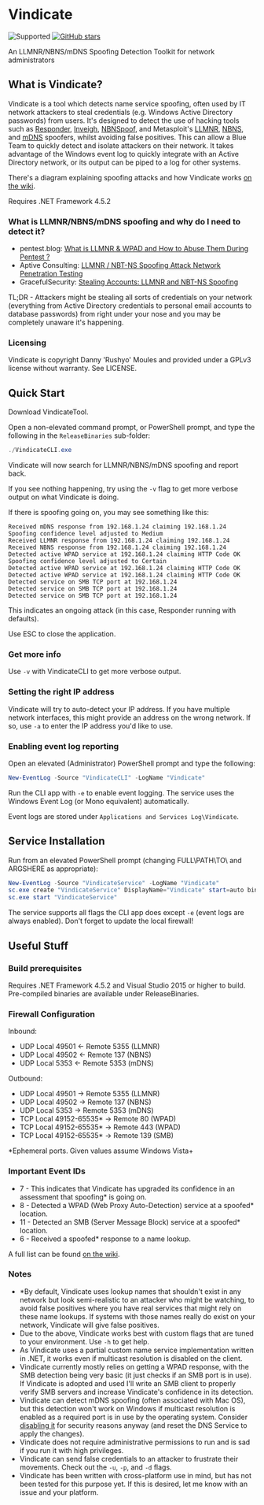 # Vindicate

![Supported](https://img.shields.io/badge/supported-yes%20(2021)-brightgreen)
[![GitHub stars](https://img.shields.io/github/stars/Rushyo/VindicateTool.svg?style=social&label=Star&maxAge=2592000)](https://GitHub.com/Rushyo/VindicateTool/stargazers/)

An LLMNR/NBNS/mDNS Spoofing Detection Toolkit for network administrators

## What is Vindicate?

Vindicate is a tool which detects name service spoofing, often used by IT network attackers to steal credentials (e.g. Windows Active Directory passwords) from users. It's designed to detect the use of hacking tools such as [Responder](https://github.com/SpiderLabs/Responder), [Inveigh](https://github.com/Kevin-Robertson/Inveigh), [NBNSpoof](https://en.kali.tools/all/?tool=881&PageSpeed=noscript), and Metasploit's [LLMNR](https://www.rapid7.com/db/modules/auxiliary/spoof/llmnr/llmnr_response), [NBNS](https://www.rapid7.com/db/modules/auxiliary/spoof/nbns/nbns_response), and [mDNS](https://www.rapid7.com/db/modules/auxiliary/spoof/mdns/mdns_response) spoofers, whilst avoiding false positives. This can allow a Blue Team to quickly detect and isolate attackers on their network. It takes advantage of the Windows event log to quickly integrate with an Active Directory network, or its output can be piped to a log for other systems.

There's a diagram explaining spoofing attacks and how Vindicate works [on the wiki](https://github.com/Rushyo/VindicateTool/wiki/How-it-works).

Requires .NET Framework 4.5.2 

### What is LLMNR/NBNS/mDNS spoofing and why do I need to detect it?

* pentest.blog: [What is LLMNR & WPAD and How to Abuse Them During Pentest ?](https://pentest.blog/what-is-llmnr-wpad-and-how-to-abuse-them-during-pentest/)
* Aptive Consulting: [LLMNR / NBT-NS Spoofing Attack Network Penetration Testing](https://www.aptive.co.uk/blog/llmnr-nbt-ns-spoofing/)
* GracefulSecurity: [Stealing Accounts: LLMNR and NBT-NS Spoofing](https://www.gracefulsecurity.com/stealing-accounts-llmnr-and-nbt-ns-poisoning/)

TL;DR - Attackers might be stealing all sorts of credentials on your network (everything from Active Directory credentials to personal email accounts to database passwords) from right under your nose and you may be completely unaware it's happening.

### Licensing

Vindicate is copyright Danny 'Rushyo' Moules and provided under a GPLv3 license without warranty. See LICENSE.

## Quick Start

Download VindicateTool.

Open a non-elevated command prompt, or PowerShell prompt, and type the following in the `ReleaseBinaries` sub-folder:

```powershell
./VindicateCLI.exe
```

Vindicate will now search for LLMNR/NBNS/mDNS spoofing and report back.

If you see nothing happening, try using the `-v` flag to get more verbose output on what Vindicate is doing.

If there is spoofing going on, you may see something like this:

```
Received mDNS response from 192.168.1.24 claiming 192.168.1.24
Spoofing confidence level adjusted to Medium
Received LLMNR response from 192.168.1.24 claiming 192.168.1.24
Received NBNS response from 192.168.1.24 claiming 192.168.1.24
Detected active WPAD service at 192.168.1.24 claiming HTTP Code OK
Spoofing confidence level adjusted to Certain
Detected active WPAD service at 192.168.1.24 claiming HTTP Code OK
Detected active WPAD service at 192.168.1.24 claiming HTTP Code OK
Detected service on SMB TCP port at 192.168.1.24
Detected service on SMB TCP port at 192.168.1.24
Detected service on SMB TCP port at 192.168.1.24
```

This indicates an ongoing attack (in this case, Responder running with defaults).

Use ESC to close the application.

### Get more info

Use `-v` with VindicateCLI to get more verbose output.

### Setting the right IP address

Vindicate will try to auto-detect your IP address. If you have multiple network interfaces, this might provide an address on the wrong network. If so, use `-a` to enter the IP address you'd like to use.

### Enabling event log reporting

Open an elevated (Administrator) PowerShell prompt and type the following:

```powershell
New-EventLog -Source "VindicateCLI" -LogName "Vindicate"
```

Run the CLI app with `-e` to enable event logging. The service uses the Windows Event Log (or Mono equivalent) automatically.

Event logs are stored under `Applications and Services Log\Vindicate`.

## Service Installation

Run from an elevated PowerShell prompt (changing FULL\PATH\TO\ and ARGSHERE as appropriate):

```powershell
New-EventLog -Source "VindicateService" -LogName "Vindicate"
sc.exe create "VindicateService" DisplayName="Vindicate" start=auto binPath="FULL\PATH\TO\ReleaseBinaries\VindicateService.exe ARGSHERE" obj="NT Authority\NetworkService"
sc.exe start "VindicateService"
```

The service supports all flags the CLI app does except `-e` (event logs are always enabled). Don't forget to update the local firewall!

## Useful Stuff

### Build prerequisites

Requires .NET Framework 4.5.2 and Visual Studio 2015 or higher to build. Pre-compiled binaries are available under ReleaseBinaries.

### Firewall Configuration

Inbound:

* UDP Local 49501 <- Remote 5355 (LLMNR)
* UDP Local 49502 <- Remote 137 (NBNS)
* UDP Local 5353 <- Remote 5353 (mDNS)

Outbound:

* UDP Local 49501 -> Remote 5355 (LLMNR)
* UDP Local 49502 -> Remote 137 (NBNS)
* UDP Local 5353 -> Remote 5353 (mDNS)
* TCP Local 49152-65535* -> Remote 80 (WPAD)
* TCP Local 49152-65535* -> Remote 443 (WPAD)
* TCP Local 49152-65535* -> Remote 139 (SMB)

*Ephemeral ports. Given values assume Windows Vista+

### Important Event IDs

* 7 - This indicates that Vindicate has upgraded its confidence in an assessment that spoofing* is going on.
* 8 - Detected a WPAD (Web Proxy Auto-Detection) service at a spoofed* location.
* 11 - Detected an SMB (Server Message Block) service at a spoofed* location.
* 6 - Received a spoofed* response to a name lookup.

A full list can be found [on the wiki](https://github.com/Rushyo/VindicateTool/wiki/Event-IDs).

### Notes

* *By default, Vindicate uses lookup names that shouldn't exist in any network but look semi-realistic to an attacker who might be watching, to avoid false positives where you have real services that might rely on these name lookups. If systems with those names really do exist on your network, Vindicate will give false positives.
* Due to the above, Vindicate works best with custom flags that are tuned to your environment. Use `-h` to get help.
* As Vindicate uses a partial custom name service implementation written in .NET, it works even if multicast resolution is disabled on the client.
* Vindicate currently mostly relies on getting a WPAD response, with the SMB detection being very basic (it just checks if an SMB port is in use). If Vindicate is adopted and used I'll write an SMB client to properly verify SMB servers and increase Vindicate's confidence in its detection.
* Vindicate can detect mDNS spoofing (often associated with Mac OS), but this detection won't work on Windows if multicast resolution is enabled as a required port is in use by the operating system. Consider [disabling it](http://www.computerstepbystep.com/turn-off-multicast-name-resolution.html) for security reasons anyway (and reset the DNS Service to apply the changes).
* Vindicate does not require administrative permissions to run and is sad if you run it with high privileges.
* Vindicate can send false credentials to an attacker to frustrate their movements. Check out the `-u`, `-p`, and `-d` flags.
* Vindicate has been written with cross-platform use in mind, but has not been tested for this purpose yet. If this is desired, let me know with an issue and your platform.
